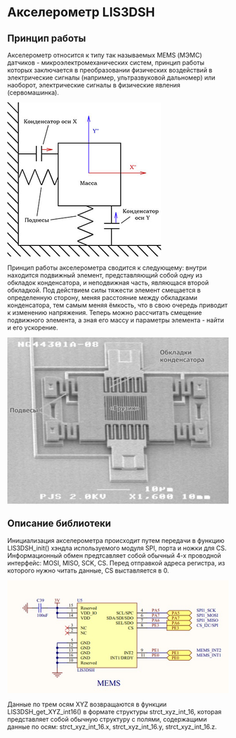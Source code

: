 # Акселерометр LIS3DSH
## Принцип работы
Акселерометр относится к типу так называемых MEMS (МЭМС) датчиков - микроэлектромеханических систем, принцип работы которых заключается в преобразовании физических воздействий в электрические сигналы (например, ультразвуковой дальномер) или наоборот, электрические сигналы в физические явления (сервомашинка).

![Image alt](https://github.com/nekida/stm32f4-discovery/blob/master/lis3dsh/pic/mems-accelerometer-1.jpg)

Принцип работы акселерометра сводится к следующему: внутри находится подвижный элемент, представляющий собой одну из обкладок конденсатора, и неподвижная часть, являющася второй обкладкой. Под действием силы тяжести элемент смещается в определенную сторону, меняя расстояние между обкладками конденсатора, тем самым меняя ёмкость, что в свою очередь приводит к изменению напряжения. Теперь можно рассчитать смещение подвижного элемента, а зная его массу и параметры элемента - найти и его ускорение.

![Image alt](https://github.com/nekida/stm32f4-discovery/blob/master/lis3dsh/pic/mems-accelerometer-2-big.jpg)

## Описание библиотеки
Инициализация акселерометра происходит путем передачи в функцию LIS3DSH_init() хэндла используемого модуля SPI, порта и ножки для CS. Информационный обмен предтсавляет собой обычный 4-х проводной интерфейс: MOSI, MISO, SCK, CS. Перед отправкой адреса регистра, из которого нужно читать данные, CS выставляется в 0. 

![Image alt](https://github.com/nekida/stm32f4-discovery/blob/master/lis3dsh/pic/Mems_LIS3DSH_connecting.jpg)

Данные по трем осям XYZ возвращаются в функции LIS3DSH_get_XYZ_int16() в формате структуры strct_xyz_int_16, которая представляет собой обычную структуру с полями, содержащими данные по осям: strct_xyz_int_16.x, strct_xyz_int_16.y, strct_xyz_int_16.z.
